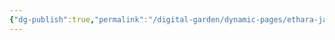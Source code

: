 ```yaml
---
{"dg-publish":true,"permalink":"/digital-garden/dynamic-pages/ethara-janda/chathrapathi-shivaaji-maharaaj/","dgHomeLink":true,"dgPassFrontmatter":false}
---
```

